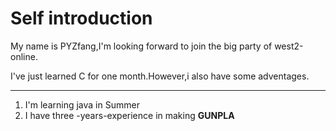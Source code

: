 # Self introduction

My name is PYZfang,I'm looking forward to join the big party of west2-online.</p>
I've just learned C for one month.However,i also have some adventages.</p>

***

1. I'm learning java in Summer
2. I have three -years-experience in making **GUNPLA**
